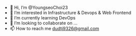 - 👋 Hi, I’m @YoungseoChoi23
- 👀 I’m interested in Infrastructure & Devops & Web Frontend 
- 🌱 I’m currently learning DevOps
- 💞️ I’m looking to collaborate on ...
- 📫 How to reach me dudtj9326@gmail.com

<!---
YoungseoChoi23/YoungseoChoi23 is a ✨ special ✨ repository because its `README.md` (this file) appears on your GitHub profile.
You can click the Preview link to take a look at your changes.
--->

